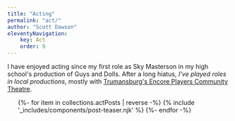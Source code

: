 ```yaml
---
title: "Acting"
permalink: "act/"
author: "Scott Dawson"
eleventyNavigation:
    key: Act
    order: 9
---
```


<p class="page-hed">I have enjoyed acting since my first role as Sky Masterson in my high school's production of Guys and Dolls. After a long hiatus, <em>I've played roles in local productions</em>, mostly with <a href="http://encoreplayers.org/">Trumansburg's Encore Players Community Theatre</a>.</p>

<ul class="l-grid post-grid">
  {%- for item in collections.actPosts | reverse  -%}
  {% include '_includes/components/post-teaser.njk' %}
  {%- endfor -%}
</ul>